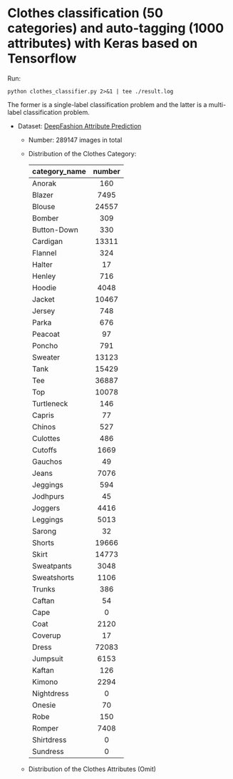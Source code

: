 # Clothes classification (50 categories) and auto-tagging (1000 attributes) with Keras based on Tensorflow

Run:
```script
python clothes_classifier.py 2>&1 | tee ./result.log
```
The former is a single-label classification problem and the latter is a multi-label classification problem.

- Dataset: [DeepFashion Attribute Prediction](http://mmlab.ie.cuhk.edu.hk/projects/DeepFashion.html)
  - Number: 289147 images in total
  - Distribution of the Clothes Category:
  
    | category_name | number |
    |---------------|:------:|
    |Anorak         |160     |
    |Blazer         |7495    |
    |Blouse         |24557   |
    |Bomber         |309     |
    |Button-Down    |330     |
    |Cardigan       |13311   |
    |Flannel        |324     |
    |Halter         |17      |
    |Henley         |716     |
    |Hoodie         |4048    |
    |Jacket         |10467   |
    |Jersey         |748     |
    |Parka          |676     |
    |Peacoat        |97      |
    |Poncho         |791     |
    |Sweater        |13123   |
    |Tank           |15429   |
    |Tee            |36887   |
    |Top            |10078   |
    |Turtleneck     |146     |
    |Capris         |77      |
    |Chinos         |527     |
    |Culottes       |486     |
    |Cutoffs        |1669    |
    |Gauchos        |49      |
    |Jeans          |7076    |
    |Jeggings       |594     |
    |Jodhpurs       |45      |
    |Joggers        |4416    |
    |Leggings       |5013    |
    |Sarong         |32      |
    |Shorts         |19666   |
    |Skirt          |14773   |
    |Sweatpants     |3048    |
    |Sweatshorts    |1106    |
    |Trunks         |386     |
    |Caftan         |54      |
    |Cape           |0       |
    |Coat           |2120    |
    |Coverup        |17      |
    |Dress          |72083   |
    |Jumpsuit       |6153    |
    |Kaftan         |126     |
    |Kimono         |2294    |
    |Nightdress     |0       |
    |Onesie         |70      |
    |Robe           |150     |
    |Romper         |7408    |
    |Shirtdress     |0       |
    |Sundress       |0       |

  - Distribution of the Clothes Attributes (Omit)
